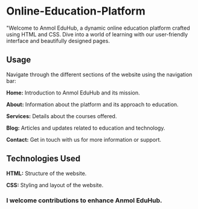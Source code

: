 # Online-Education-Platform
"Welcome to Anmol EduHub, a dynamic online education platform crafted using HTML and CSS. Dive into a world of learning with our user-friendly interface and beautifully designed pages. 

## Usage
Navigate through the different sections of the website using the navigation bar:

**Home:** Introduction to Anmol EduHub and its mission.

**About:** Information about the platform and its approach to education.

**Services:** Details about the courses offered.

**Blog:** Articles and updates related to education and technology.

**Contact:** Get in touch with us for more information or support.

## Technologies Used
**HTML:** Structure of the website.

**CSS:** Styling and layout of the website.

### I welcome contributions to enhance Anmol EduHub.
